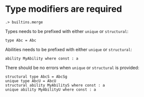 # Type modifiers are required

```ucm:hide
.> builtins.merge
```

Types needs to be prefixed with either `unique` or `structural`:

```unison:error
type Abc = Abc 
```

Abilities needs to be prefixed with either `unique` or `structural`:

```unison:error
ability MyAbility where const : a 
```

There should be no errors when `unique` or `structural` is provided:

```unison
structural type AbcS = AbcSg
unique type AbcU = AbcU
structural ability MyAbilityS where const : a 
unique ability MyAbilityU where const : a 
```